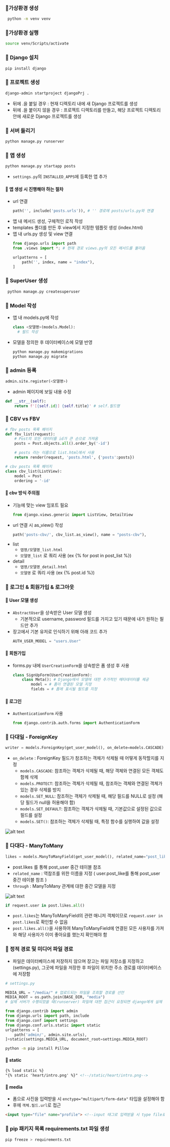 ### 📌가상환경 생성
```bash
 python -m venv venv
 ```

 ### 📌가상환경 실행
 ```bash
 source venv/Scripts/activate
 ```

 ### 📌 Django 설치
 ```bash
 pip install django
 ```

### 📌 프로젝트 생성 
```bash
django-admin startproject djangoPrj .
```
* 뒤에 .을 붙일 경우 : 현재 디렉토리 내에 새 Django 프로젝트를 생성
* 뒤에 .을 붙이지 않을 경우 : 프로젝트 디렉토리를 만들고, 해당 프로젝트 디렉토리 안에 새로운 Django 프로젝트를 생성


### 📌 서버 돌리기
```bash
python manage.py runserver
```

### 📌 앱 생성
```bash
python manage.py startapp posts
```
* `settings.py`의 `INSTALLED_APPS`에 등록한 앱 추가

#### 💫 앱 생성 시 진행해야 하는 절차
* url 연결
    ```python
    path('', include('posts.urls')), # '' 경로에 posts/urls.py와 연결 
    ```
* 앱 내 메서드 생성, 구체적인 로직 작성 
* templates 폴더를 만든 후 view에서 지정한 템플릿 생성 (index.html)
* 앱 내 urls.py 생성 및 view 연결
    ```python
    from django.urls import path
    from .views import *; # 현재 경로 views.py의 모든 메서드를 불러옴 

    urlpatterns = [
        path('', index, name = "index"),
    ]
    ```
### 📌 SuperUser 생성
```bash
 python manage.py createsuperuser
```

### 📌 Model 작성
* 앱 내 models.py에 작성
  ```python
  class <모델명>(models.Model):
    # 필드 작성
  ```
* 모델을 정의한 후 데이터베이스에 모델 반영
  ```bash
  python manage.py makemigrations
  python manage.py migrate
  ```

### 📌 admin 등록
```python
admin.site.register(<모델명>)
```

* admin 페이지에 보일 내용 수정
```python
def __str__(self):
    return f'[{self.id}] {self.title}' # self.필드명
```

### 📌 CBV vs FBV
```python
# fbv posts 목록 페이지
def fbv_list(request):
    # Post의 모든 데이터를 id가 큰 순으로 가져옴
    posts = Post.objects.all().order_by('-id')

    # posts 라는 이름으로 list.html에서 사용 
    return render(request, 'posts.html', {'posts':posts})

# cbv posts 목록 페이지
class cbv_list(ListView):
    model = Post 
    ordering = '-id'
```

#### 💫 cbv 방식 주의점
* 기능에 맞는 view 임포트 필요 
    ```python
    from django.views.generic import ListView, DetailView
    ```
* url 연결 시 as_view() 작성 
    ```python
    path('posts-cbv/', cbv_list.as_view(), name = "posts-cbv"),
    ```
* list
    * `앱명/모델명_list.html`
    * `모델명_list` 로 쿼리 사용 (ex {% for post in post_list %})
* detail
    * `앱명/모델명_detail.html`
    * `모델명` 로 쿼리 사용 (ex {% post.id %})

### 📌 로그인 & 회원가입 & 로그아웃

#### 💫 User 모델 생성
* `AbstractUser`을 상속받은 User 모델 생성
    * 기본적으로 username, password 필드를 가지고 있기 때문에 내가 원하는 필드만 추가
* 장고에서 기본 유저로 인식하기 위해 아래 코드 추가
    ```python
    AUTH_USER_MODEL = "users.User"
    ```

#### 💫 회원가입
* forms.py 내에 `UserCreationForm`을 상속받은 폼 생성 후 사용
    ```python
    class SignUpForm(UserCreationForm):
        class Meta(): # Django에서 모델에 대한 추가적인 메타데이터를 제공
            model = # 폼이 연결된 모델 지정 
            fields = # 폼에 표시될 필드를 지정
    ```

#### 💫 로그인
* `AuthenticationForm` 사용 
    ```python
    from django.contrib.auth.forms import AuthenticationForm
    ```

### 📌 다대일 - ForeignKey
```python
writer = models.ForeignKey(get_user_model(), on_delete=models.CASCADE) # User 다대일 관계 
```
* `on_delete` : ForeignKey 필드가 참조하는 객체가 삭제될 때 어떻게 동작할지를 지정
    * `models.CASCADE`: 참조하는 객체가 삭제될 때, 해당 객체와 연결된 모든 객체도 함께 삭제
    * `models.PROTECT`: 참조하는 객체가 삭제될 때, 참조하는 객체와 연결된 객체가 있는 경우 삭제를 방지
    * `models.SET_NULL`: 참조하는 객체가 삭제될 때, 해당 필드를 NULL로 설정 (해당 필드가 null을 허용해야 함)
    * `models.SET_DEFAULT`: 참조하는 객체가 삭제될 때, 기본값으로 설정된 값으로 필드를 설정
    * `models.SET()`: 참조하는 객체가 삭제될 때, 특정 함수를 실행하여 값을 설정

![alt text](readme_media/image.png)

### 📌 다대다 - ManyToMany
```python
likes = models.ManyToManyField(get_user_model(), related_name="post_like") # User 다대다 관계 
```
* post.likes 를 통해 post_user 중간 테이블 참조 
* `related_name` : 역참조를 위한 이름을 지정 ( user.post_like를 통해 post_user 중간 테이블 참조 )
* `through` : ManyToMany 관계에 대한 중간 모델을 지정

![alt text](readme_media/image2.png)

```python
if request.user in post.likes.all()
```
* `post.likes`는 ManyToManyField의 관련 매니저 객체이므로 `request.user in post.likes`로 확인할 수 없음
* `post.likes.all()`을 사용하여 ManyToManyField에 연결된 모든 사용자를 가져와 해당 사용자가 이미 좋아요를 했는지 확인해야 함 

### 📌 정적 경로 및 미디어 파일 경로
* 파일은 데이터베이스에 저장하지 않으며 장고는 파일 저장소를 지정하고(settings.py), 그곳에 파일을 저장한 후 파일이 위치한 주소 경로를 데이터베이스에 저장함 
```python
# settings.py

MEDIA_URL = "/media/" # 업로드되는 파일을 조회할 경로를 선언
MEDIA_ROOT = os.path.join(BASE_DIR, "media") 
# 실제 서버가 수행되었을 때(runserver) 파일에 대한 접근이 요청되면 django에게 실제 파일이 위치한 곳이 어딘지 알려주기 위해 선언
```
```python
from django.contrib import admin
from django.urls import path, include
from django.conf import settings
from django.conf.urls.static import static
urlpatterns = [
    path('admin/', admin.site.urls),
]+static(settings.MEDIA_URL, document_root=settings.MEDIA_ROOT)
```
```bash
python -m pip install Pillow
```
#### 💫 static
```html
{% load static %}
"{% static 'heart/intro.png' %}" <!--/static/heart/intro.png-->
```
#### 💫 media
* 폼으로 사진을 입력받을 시 `enctype="multipart/form-data"` 타입을 설정해야 함
* 후에 `객체.필드.url`로 접근
```html
<input type="file" name="profile"> <!--input 태그로 입력받을 시 type file로 지정-->
```

### 📌 pip 패키지 목록 requirements.txt 파일 생성
```bash
pip freeze > requirements.txt
```
